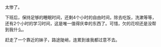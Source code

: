 太惨了。

下班后，保持足够的睡眠时间，还剩4个小时的自由时间，除去吃饭，洗漱等等，还有2个小时的学习时间，这是唯一值得庆幸的东西了。可惜，欠的花呗还是没帮到我什么。

赶走了一个靠近的妹子，路途陡峭，连累到谁我都过意不去。
